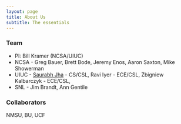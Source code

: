 ```yaml
---
layout: page
title: About Us
subtitle: The essentials
---
```


### Team ###
* PI: Bill Kramer (NCSA/UIUC)
* NCSA - Greg Bauer, Brett Bode, Jeremy Enos, Aaron Saxton, Mike Showerman
* UIUC - [Saurabh Jha](http://sjha8.web.engr.illinois.edu) - CS/CSL, Ravi Iyer - ECE/CSL, Zbigniew Kalbarczyk - ECE/CSL,
* SNL - Jim Brandt, Ann Gentile

### Collaborators ###
NMSU, BU, UCF

